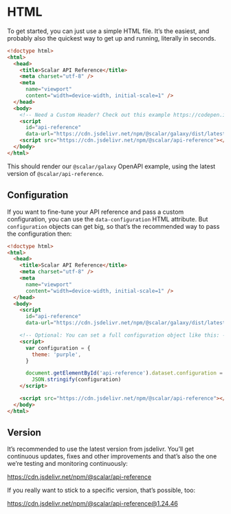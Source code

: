 # HTML

To get started, you can just use a simple HTML file. It’s the easiest, and probably also the quickest way to get up and running, literally in seconds.

```html
<!doctype html>
<html>
  <head>
    <title>Scalar API Reference</title>
    <meta charset="utf-8" />
    <meta
      name="viewport"
      content="width=device-width, initial-scale=1" />
  </head>
  <body>
    <!-- Need a Custom Header? Check out this example https://codepen.io/scalarorg/pen/VwOXqam -->
    <script
      id="api-reference"
      data-url="https://cdn.jsdelivr.net/npm/@scalar/galaxy/dist/latest.yaml"></script>
    <script src="https://cdn.jsdelivr.net/npm/@scalar/api-reference"></script>
  </body>
</html>
```

This should render our `@scalar/galaxy` OpenAPI example, using the latest version of `@scalar/api-reference`.

## Configuration

If you want to fine-tune your API reference and pass a custom configuration, you can use the `data-configuration` HTML attribute. But `configuration` objects can get big, so that’s the recommended way to pass the configuration then:

```html
<!doctype html>
<html>
  <head>
    <title>Scalar API Reference</title>
    <meta charset="utf-8" />
    <meta
      name="viewport"
      content="width=device-width, initial-scale=1" />
  </head>
  <body>
    <script
      id="api-reference"
      data-url="https://cdn.jsdelivr.net/npm/@scalar/galaxy/dist/latest.yaml"></script>

    <!-- Optional: You can set a full configuration object like this: -->
    <script>
      var configuration = {
        theme: 'purple',
      }

      document.getElementById('api-reference').dataset.configuration =
        JSON.stringify(configuration)
    </script>

    <script src="https://cdn.jsdelivr.net/npm/@scalar/api-reference"></script>
  </body>
</html>
```

## Version

It’s recommended to use the latest version from jsdelivr. You’ll get continuous updates, fixes and other improvements and that’s also the one we’re testing and monitoring continuously:

https://cdn.jsdelivr.net/npm/@scalar/api-reference

If you really want to stick to a specific version, that’s possible, too:

https://cdn.jsdelivr.net/npm/@scalar/api-reference@1.24.46
